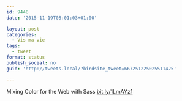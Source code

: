 ```yaml
---
id: 9448
date: '2015-11-19T08:01:03+01:00'

layout: post
categories:
  - Vis ma vie
tags:
  - tweet
format: status
publish_social: no
guid: 'http://tweets.local/?birdsite_tweet=667251225025511425'

---
```


Mixing Color for the Web with Sass [bit.ly/1LmAYz1](http://bit.ly/1LmAYz1)